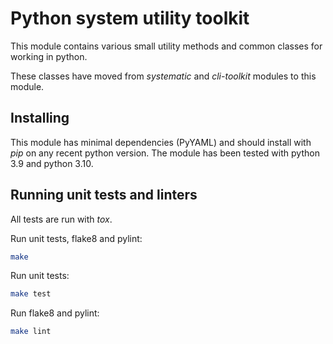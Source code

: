 # Python system utility toolkit

This module contains various small utility methods and common classes for working in python.

These classes have moved from *systematic* and *cli-toolkit* modules to this module.

## Installing

This module has minimal dependencies (PyYAML) and should install with *pip* on any recent
python version. The module has been tested with python 3.9 and python 3.10.

## Running unit tests and linters

All tests are run with *tox*.

Run unit tests, flake8 and pylint:

```bash
make
```

Run unit tests:

```bash
make test
```

Run flake8 and pylint:

```bash
make lint
```
